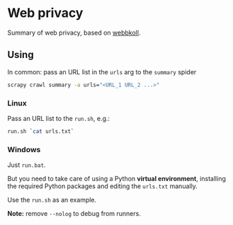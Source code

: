 # Web privacy

Summary of web privacy, based on [webbkoll](https://webbkoll.dataskydd.net/en).

## Using

In common: pass an URL list in the `urls` arg to the `summary` spider

```bash
scrapy crawl summary -a urls="<URL_1 URL_2 ...>"
```

### Linux

Pass an URL list to the `run.sh`, e.g.:

```bash
run.sh `cat urls.txt`
```

### Windows

Just `run.bat`.

But you need to take care of using a Python **virtual environment**, 
installing the required Python packages and editing the `urls.txt` manually.

Use the `run.sh` as an example.

**Note:** remove `--nolog` to debug from runners.

